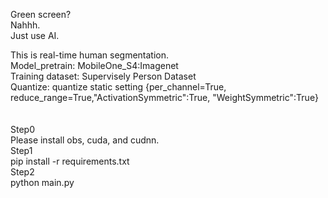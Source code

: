Green screen? <br />
Nahhh. <br />
Just use AI. <br />

This is real-time human segmentation. <br />
Model_pretrain: MobileOne_S4:Imagenet <br />
Training dataset: Supervisely Person Dataset <br />
Quantize: quantize static setting 
{per_channel=True, reduce_range=True,"ActivationSymmetric":True, "WeightSymmetric":True} <br />
 <br />
 <br />
Step0 <br />
Please install obs, cuda, and cudnn. <br />
Step1 <br />
pip install -r requirements.txt <br />
Step2 <br />
python main.py <br />
